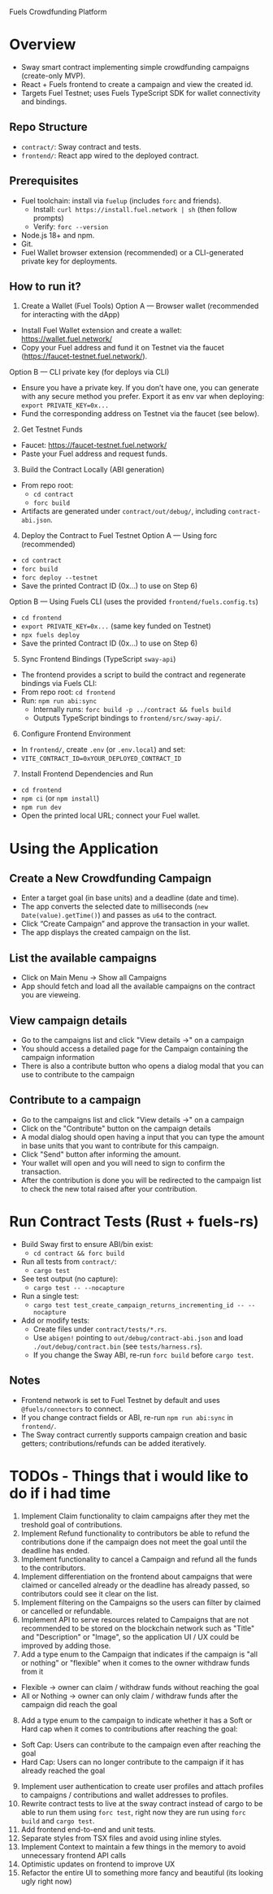 Fuels Crowdfunding Platform

# Overview
- Sway smart contract implementing simple crowdfunding campaigns (create-only MVP).
- React + Fuels frontend to create a campaign and view the created id.
- Targets Fuel Testnet; uses Fuels TypeScript SDK for wallet connectivity and bindings.

## Repo Structure
- `contract/`: Sway contract and tests.
- `frontend/`: React app wired to the deployed contract.

## Prerequisites
- Fuel toolchain: install via `fuelup` (includes `forc` and friends).
  - Install: `curl https://install.fuel.network | sh` (then follow prompts)
  - Verify: `forc --version`
- Node.js 18+ and npm.
- Git.
- Fuel Wallet browser extension (recommended) or a CLI-generated private key for deployments.

## How to run it?

1) Create a Wallet (Fuel Tools)
Option A — Browser wallet (recommended for interacting with the dApp)
- Install Fuel Wallet extension and create a wallet: https://wallet.fuel.network/
- Copy your Fuel address and fund it on Testnet via the faucet (https://faucet-testnet.fuel.network/).

Option B — CLI private key (for deploys via CLI)
- Ensure you have a private key. If you don’t have one, you can generate with any secure method you prefer. Export it as env var when deploying: `export PRIVATE_KEY=0x...`
- Fund the corresponding address on Testnet via the faucet (see below).

2) Get Testnet Funds
- Faucet: https://faucet-testnet.fuel.network/
- Paste your Fuel address and request funds.

3) Build the Contract Locally (ABI generation)
- From repo root:
  - `cd contract`
  - `forc build`
- Artifacts are generated under `contract/out/debug/`, including `contract-abi.json`.

4) Deploy the Contract to Fuel Testnet
Option A — Using forc (recommended)
- `cd contract`
- `forc build`
- `forc deploy --testnet`
- Save the printed Contract ID (0x...) to use on Step 6)

Option B — Using Fuels CLI (uses the provided `frontend/fuels.config.ts`)
- `cd frontend`
- `export PRIVATE_KEY=0x...` (same key funded on Testnet)
- `npx fuels deploy`
- Save the printed Contract ID (0x...) to use on Step 6)

5) Sync Frontend Bindings (TypeScript `sway-api`)
- The frontend provides a script to build the contract and regenerate bindings via Fuels CLI:
- From repo root: `cd frontend`
- Run: `npm run abi:sync`
  - Internally runs: `forc build -p ../contract && fuels build`
  - Outputs TypeScript bindings to `frontend/src/sway-api/`.

6) Configure Frontend Environment
- In `frontend/`, create `.env` (or `.env.local`) and set:
- `VITE_CONTRACT_ID=0xYOUR_DEPLOYED_CONTRACT_ID`

7) Install Frontend Dependencies and Run
- `cd frontend`
- `npm ci` (or `npm install`)
- `npm run dev`
- Open the printed local URL; connect your Fuel wallet.

# Using the Application

## Create a New Crowdfunding Campaign
- Enter a target goal (in base units) and a deadline (date and time).
- The app converts the selected date to milliseconds (`new Date(value).getTime()`) and passes as `u64` to the contract.
- Click “Create Campaign” and approve the transaction in your wallet.
- The app displays the created campaign on the list.

## List the available campaigns
- Click on Main Menu -> Show all Campaigns
- App should fetch and load all the available campaigns on the contract you are vieweing.


## View campaign details 
- Go to the campaigns list and click "View details ->" on a campaign
- You should access a detailed page for the Campaign containing the campaign information
- There is also a contribute button who opens a dialog modal that you can use to contribute to the campaign

## Contribute to a campaign
- Go to the campaigns list and click "View details ->" on a campaign
- Click on the "Contribute" button on the campaign details
- A modal dialog should open having a input that you can type the amount in base units that you want to contribute for this campaign.
- Click "Send" button after informing the amount.
- Your wallet will open and you will need to sign to confirm the transaction.
- After the contribution is done you will be redirected to the campaign list to check the new total raised after your contribution.

# Run Contract Tests (Rust + fuels-rs)
- Build Sway first to ensure ABI/bin exist:
  - `cd contract && forc build`
- Run all tests from `contract/`:
  - `cargo test`
- See test output (no capture):
  - `cargo test -- --nocapture`
- Run a single test:
  - `cargo test test_create_campaign_returns_incrementing_id -- --nocapture`
- Add or modify tests:
  - Create files under `contract/tests/*.rs`.
  - Use `abigen!` pointing to `out/debug/contract-abi.json` and load `./out/debug/contract.bin` (see `tests/harness.rs`).
  - If you change the Sway ABI, re-run `forc build` before `cargo test`.

## Notes
- Frontend network is set to Fuel Testnet by default and uses `@fuels/connectors` to connect.
- If you change contract fields or ABI, re-run `npm run abi:sync` in `frontend/`.
- The Sway contract currently supports campaign creation and basic getters; contributions/refunds can be added iteratively.


# TODOs - Things that i would like to do if i had time
1. Implement Claim functionality to claim campaigns after they met the treshold goal of contributions.
2. Implement Refund functionality to contributors be able to refund the contributions done if the campaign does not meet the goal until the deadline has ended.
3. Implement functionality to cancel a Campaign and refund all the funds to the contributors.
4. Implement differentiation on the frontend about campaigns that were claimed or cancelled already or the deadline has already passed, so contributors could see it clear on the list.
5. Implement filtering on the Campaigns so the users can filter by claimed or cancelled or refundable.
6. Implement API to serve resources related to Campaigns that are not recommended to be stored on the blockchain network such as "Title" and "Description" or "Image", so the application UI / UX could be improved by adding those.
7. Add a type enum to the Campaign that indicates if the campaign is "all or nothing" or "flexible" when it comes to the owner withdraw funds from it
  - Flexible -> owner can claim / withdraw funds without reaching the goal
  - All or Nothing -> owner can only claim / withdraw funds after the campaign did reach the goal
8. Add a type enum to the campaign to indicate whether it has a Soft or Hard cap when it comes to contributions after reaching the goal:
  - Soft Cap: Users can contribute to the campaign even after reaching the goal
  - Hard Cap: Users can no longer contribute to the campaign if it has already reached the goal
9. Implement user authentication to create user profiles and attach profiles to campaigns / contributions and wallet addresses to profiles.
10. Rewrite contract tests to live at the sway contract instead of cargo to be able to run them using `forc test`, right now they are run using `forc build` and `cargo test`.
11. Add frontend end-to-end and unit tests.
12. Separate styles from TSX files and avoid using inline styles.
13. Implement Context to maintain a few things in the memory to avoid unnecessary frontend API calls
14. Optimistic updates on frontend to improve UX
15. Refactor the entire UI to something more fancy and beautiful (its looking ugly right now)
